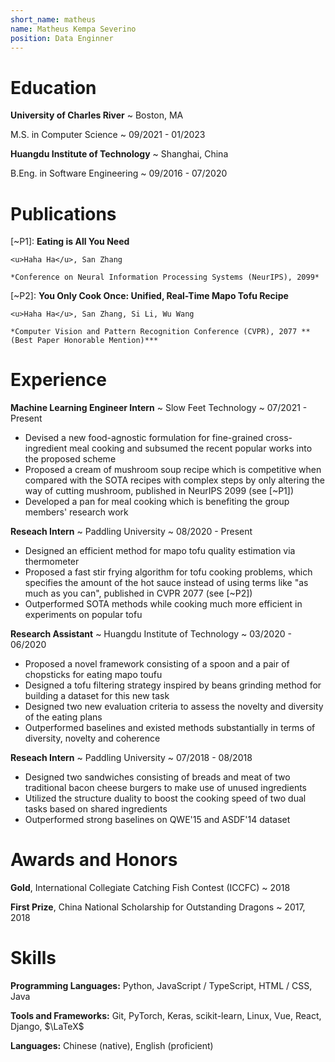 ```yaml
---
short_name: matheus
name: Matheus Kempa Severino
position: Data Enginner
---
```


# Education

**University of Charles River**
  ~ Boston, MA

M.S. in Computer Science
  ~ 09/2021 - 01/2023

**Huangdu Institute of Technology**
  ~ Shanghai, China

B.Eng. in Software Engineering
  ~ 09/2016 - 07/2020


# Publications

[~P1]: **Eating is All You Need**

    <u>Haha Ha</u>, San Zhang

    *Conference on Neural Information Processing Systems (NeurIPS), 2099*

[~P2]: **You Only Cook Once: Unified, Real-Time Mapo Tofu Recipe**

    <u>Haha Ha</u>, San Zhang, Si Li, Wu Wang

    *Computer Vision and Pattern Recognition Conference (CVPR), 2077 **(Best Paper Honorable Mention)***


# Experience

**Machine Learning Engineer Intern**
  ~ Slow Feet Technology
  ~ 07/2021 - Present

- Devised a new food-agnostic formulation for fine-grained cross-ingredient meal cooking and subsumed the recent popular works into the proposed scheme
- Proposed a cream of mushroom soup recipe which is competitive when compared with the SOTA recipes with complex steps by only altering the way of cutting mushroom, published in NeurIPS 2099 (see [~P1])
- Developed a pan for meal cooking which is benefiting the group members' research work


**Reseach Intern**
  ~ Paddling University
  ~ 08/2020 - Present

- Designed an efficient method for mapo tofu quality estimation via thermometer
- Proposed a fast stir frying algorithm for tofu cooking problems, which specifies the amount of the hot sauce instead of using terms like "as much as you can", published in CVPR 2077 (see [~P2])
- Outperformed SOTA methods while cooking much more efficient in experiments on popular tofu


**Research Assistant**
  ~ Huangdu Institute of Technology
  ~ 03/2020 - 06/2020

- Proposed a novel framework consisting of a spoon and a pair of chopsticks for eating mapo toufu
- Designed a tofu filtering strategy inspired by beans grinding method for building a dataset for this new task
- Designed two new evaluation criteria to assess the novelty and diversity of the eating plans
- Outperformed baselines and existed methods substantially in terms of diversity, novelty and coherence


**Reseach Intern**
  ~ Paddling University
  ~ 07/2018 - 08/2018

- Designed two sandwiches consisting of breads and meat of two traditional bacon cheese burgers to make use of unused ingredients
- Utilized the structure duality to boost the cooking speed of two dual tasks based on shared ingredients
- Outperformed strong baselines on QWE'15 and ASDF'14 dataset


# Awards and Honors

**Gold**, International Collegiate Catching Fish Contest (ICCFC)
  ~ 2018

**First Prize**, China National Scholarship for Outstanding Dragons
  ~ 2017, 2018


# Skills

**Programming Languages:** <span class="iconify" data-icon="vscode-icons:file-type-python"></span> Python, <span class="iconify" data-icon="vscode-icons:file-type-js-official"></span> JavaScript / <span class="iconify" data-icon="vscode-icons:file-type-typescript-official"></span> TypeScript, <span class="iconify" data-icon="vscode-icons:file-type-html"></span> HTML / <span class="iconify" data-icon="vscode-icons:file-type-css"></span> CSS, <span class="iconify" data-icon="logos:java" data-inline="false"></span> Java

**Tools and Frameworks:** Git, PyTorch, Keras, scikit-learn, Linux, Vue, React, Django, $\LaTeX$

**Languages:** Chinese (native), English (proficient)